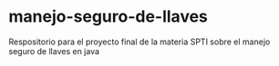 # manejo-seguro-de-llaves
Respositorio para el proyecto final de la materia SPTI sobre el manejo seguro de llaves en java
